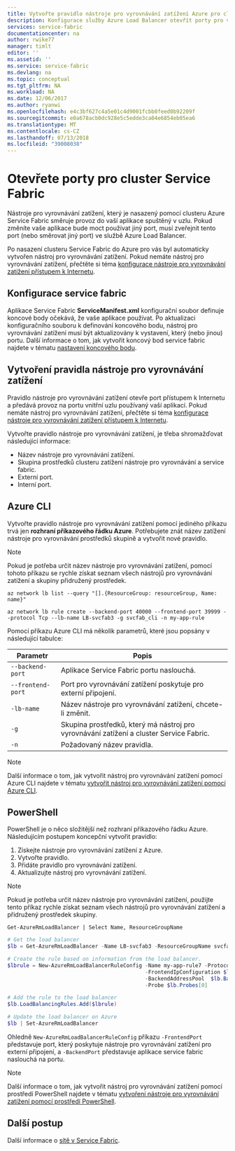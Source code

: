 ```yaml
---
title: Vytvořte pravidlo nástroje pro vyrovnávání zatížení Azure pro cluster
description: Konfigurace služby Azure Load Balancer otevřít porty pro váš cluster Azure Service Fabric.
services: service-fabric
documentationcenter: na
author: rwike77
manager: timlt
editor: ''
ms.assetid: ''
ms.service: service-fabric
ms.devlang: na
ms.topic: conceptual
ms.tgt_pltfrm: NA
ms.workload: NA
ms.date: 12/06/2017
ms.author: ryanwi
ms.openlocfilehash: e4c3bf627c4a5e01c4d9001fcbb0feed0b92209f
ms.sourcegitcommit: e0a678acb0dc928e5c5edde3ca04e6854eb05ea6
ms.translationtype: MT
ms.contentlocale: cs-CZ
ms.lasthandoff: 07/13/2018
ms.locfileid: "39008038"
---
```

# <a name="open-ports-for-a-service-fabric-cluster"></a>Otevřete porty pro cluster Service Fabric

Nástroje pro vyrovnávání zatížení, který je nasazený pomocí clusteru Azure Service Fabric směruje provoz do vaší aplikace spuštěný v uzlu. Pokud změníte vaše aplikace bude moct používat jiný port, musí zveřejnit tento port (nebo směrovat jiný port) ve službě Azure Load Balancer.

Po nasazení clusteru Service Fabric do Azure pro vás byl automaticky vytvořen nástroj pro vyrovnávání zatížení. Pokud nemáte nástroj pro vyrovnávání zatížení, přečtěte si téma [konfigurace nástroje pro vyrovnávání zatížení přístupem k Internetu](..\load-balancer\load-balancer-get-started-internet-portal.md).

## <a name="configure-service-fabric"></a>Konfigurace service fabric

Aplikace Service Fabric **ServiceManifest.xml** konfigurační soubor definuje koncové body očekává, že vaše aplikace používat. Po aktualizaci konfiguračního souboru k definování koncového bodu, nástroj pro vyrovnávání zatížení musí být aktualizovány k vystavení, který (nebo jinou) portu. Další informace o tom, jak vytvořit koncový bod service fabric najdete v tématu [nastavení koncového bodu](service-fabric-service-manifest-resources.md).

## <a name="create-a-load-balancer-rule"></a>Vytvoření pravidla nástroje pro vyrovnávání zatížení

Pravidlo nástroje pro vyrovnávání zatížení otevře port přístupem k Internetu a předává provoz na portu vnitřní uzlu používaný vaší aplikací. Pokud nemáte nástroj pro vyrovnávání zatížení, přečtěte si téma [konfigurace nástroje pro vyrovnávání zatížení přístupem k Internetu](..\load-balancer\load-balancer-get-started-internet-portal.md).

Vytvořte pravidlo nástroje pro vyrovnávání zatížení, je třeba shromažďovat následující informace:

- Název nástroje pro vyrovnávání zatížení.
- Skupina prostředků clusteru zatížení nástroje pro vyrovnávání a service fabric.
- Externí port.
- Interní port.

## <a name="azure-cli"></a>Azure CLI
Vytvořte pravidlo nástroje pro vyrovnávání zatížení pomocí jediného příkazu trvá jen **rozhraní příkazového řádku Azure**. Potřebujete znát název zatížení nástroje pro vyrovnávání prostředků skupině a vytvořit nové pravidlo.

>[!NOTE]
>Pokud je potřeba určit název nástroje pro vyrovnávání zatížení, pomocí tohoto příkazu se rychle získat seznam všech nástrojů pro vyrovnávání zatížení a skupiny přidružený prostředek.
>
>`az network lb list --query "[].{ResourceGroup: resourceGroup, Name: name}"`
>


```azurecli
az network lb rule create --backend-port 40000 --frontend-port 39999 --protocol Tcp --lb-name LB-svcfab3 -g svcfab_cli -n my-app-rule
```

Pomocí příkazu Azure CLI má několik parametrů, které jsou popsány v následující tabulce:

| Parametr | Popis |
| --------- | ----------- |
| `--backend-port`  | Aplikace Service Fabric portu naslouchá. |
| `--frontend-port` | Port pro vyrovnávání zatížení poskytuje pro externí připojení. |
| `-lb-name` | Název nástroje pro vyrovnávání zatížení, chcete-li změnit. |
| `-g`       | Skupina prostředků, který má nástroj pro vyrovnávání zatížení a cluster Service Fabric. |
| `-n`       | Požadovaný název pravidla. |


>[!NOTE]
>Další informace o tom, jak vytvořit nástroj pro vyrovnávání zatížení pomocí Azure CLI najdete v tématu [vytvořit nástroj pro vyrovnávání zatížení pomocí Azure CLI](..\load-balancer\load-balancer-get-started-internet-arm-cli.md).

## <a name="powershell"></a>PowerShell

PowerShell je o něco složitější než rozhraní příkazového řádku Azure. Následujícím postupem koncepční vytvořit pravidlo:

1. Získejte nástroje pro vyrovnávání zatížení z Azure.
2. Vytvořte pravidlo.
3. Přidáte pravidlo pro vyrovnávání zatížení.
4. Aktualizujte nástroj pro vyrovnávání zatížení.

>[!NOTE]
>Pokud je potřeba určit název nástroje pro vyrovnávání zatížení, použijte tento příkaz rychle získat seznam všech nástrojů pro vyrovnávání zatížení a přidružený prostředek skupiny.
>
>`Get-AzureRmLoadBalancer | Select Name, ResourceGroupName`

```powershell
# Get the load balancer
$lb = Get-AzureRmLoadBalancer -Name LB-svcfab3 -ResourceGroupName svcfab_cli

# Create the rule based on information from the load balancer.
$lbrule = New-AzureRmLoadBalancerRuleConfig -Name my-app-rule7 -Protocol Tcp -FrontendPort 39990 -BackendPort 40009 `
                                            -FrontendIpConfiguration $lb.FrontendIpConfigurations[0] `
                                            -BackendAddressPool  $lb.BackendAddressPools[0] `
                                            -Probe $lb.Probes[0]

# Add the rule to the load balancer
$lb.LoadBalancingRules.Add($lbrule)

# Update the load balancer on Azure
$lb | Set-AzureRmLoadBalancer
```

Ohledně `New-AzureRmLoadBalancerRuleConfig` příkazu `-FrontendPort` představuje port, který poskytuje nástroje pro vyrovnávání zatížení pro externí připojení, a `-BackendPort` představuje aplikace service fabric naslouchá na portu.

>[!NOTE]
>Další informace o tom, jak vytvořit nástroj pro vyrovnávání zatížení pomocí prostředí PowerShell najdete v tématu [vytvoření nástroje pro vyrovnávání zatížení pomocí prostředí PowerShell](..\load-balancer\load-balancer-get-started-internet-arm-ps.md).

## <a name="next-steps"></a>Další postup

Další informace o [sítě v Service Fabric](service-fabric-patterns-networking.md).